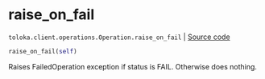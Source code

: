# raise_on_fail
`toloka.client.operations.Operation.raise_on_fail` | [Source code](https://github.com/Toloka/toloka-kit/blob/v1.1.1/src/client/operations.py#L112)

```python
raise_on_fail(self)
```

Raises FailedOperation exception if status is FAIL. Otherwise does nothing.

